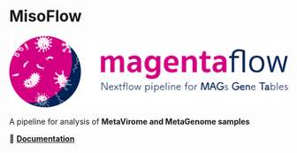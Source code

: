 # MisoFlow

[![MisoFlow logo](../docs/magenta_banner.png)](https://github.com/quadram-institute-bioscience/gmh-sops/wiki/MagentaFlow)

A pipeline for analysis of **MetaVirome and MetaGenome samples** 

:book: **[Documentation](https://github.com/quadram-institute-bioscience/gmh-sops/wiki/MagentaFlow)**

